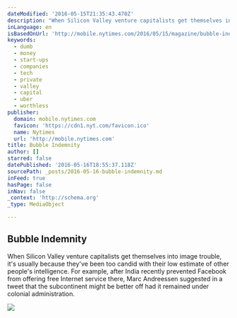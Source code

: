 ```yaml
---
dateModified: '2016-05-15T21:35:43.470Z'
description: "When Silicon Valley venture capitalists get themselves into image trouble, it's usually because they've been too candid with their low estimate of other people's intelligence. For example, after India recently prevented Facebook from offering free Internet service there, Marc Andreessen suggested in a tweet that the subcontinent might be better off had it remained under colonial administration."
inLanguage: en
isBasedOnUrl: 'http://mobile.nytimes.com/2016/05/15/magazine/bubble-indemnity.html?_r=0&referer=https://news.ycombinator.com/'
keywords:
  - dumb
  - money
  - start-ups
  - companies
  - tech
  - private
  - valley
  - capital
  - uber
  - worthless
publisher:
  domain: mobile.nytimes.com
  favicon: 'https://cdn1.nyt.com/favicon.ico'
  name: Nytimes
  url: 'http://mobile.nytimes.com'
title: Bubble Indemnity
author: []
starred: false
datePublished: '2016-05-16T18:55:37.118Z'
sourcePath: _posts/2016-05-16-bubble-indemnity.md
inFeed: true
hasPage: false
inNav: false
_context: 'http://schema.org'
_type: MediaObject

---
```

<article style=""><h1>Bubble Indemnity</h1><p>When Silicon Valley venture capitalists get themselves into image trouble, it's usually because they've been too candid with their low estimate of other people's intelligence. For example, after India recently prevented Facebook from offering free Internet service there, Marc Andreessen suggested in a tweet that the subcontinent might be better off had it remained under colonial administration.</p><img src="https://cdn1.nyt.com/images/2016/05/15/magazine/15onmoney2/15onmoney2-articleLarge.jpg" /></article>